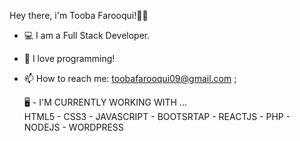 Hey there, i'm Tooba Farooqui!👋🏻

- 💻 I am a Full Stack Developer.
- 👀 I love programming!
- 📫 How to reach me: toobafarooqui09@gmail.com ; 


  🖥 - I'M CURRENTLY WORKING WITH ...   
      HTML5 - CSS3 - JAVASCRIPT - BOOTSRTAP - REACTJS - PHP - NODEJS - WORDPRESS      
      
